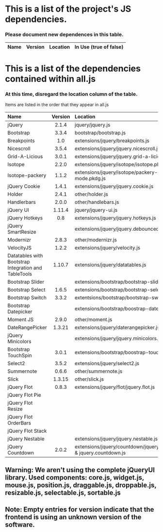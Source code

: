 # This is a list of the project's JS dependencies.

### Please document new dependences in this table.

Name | Version | Location | In Use (true of false)
:--- | :---: | :--- | :---:

# This is a list of the dependencies contained within all.js

### At this time, disregard the location column of the table.

Items are listed in the order that they appear in all.js

Name | Version | Location
:--- | :---: | :---
jQuery | 2.1.4 | jquery/jquery.js
Bootstrap | 3.3.4 | bootstrap/bootstrap.js
Breakpoints | 1.0 | extensions/jquery/breakpoints.js
Nicescroll | 3.5.4 | extensions/jquery/jquery.nicescroll.js
Grid-A-Licious | 3.0.1 | extensions/jquery/jquery.grid-a-licious.js
Isotope | 2.2.0 | extensions/jquery/isotope/isotope.pkgd.js
Isotope-packery | 1.1.2 | extensions/jquery/isotope/packery-mode.pkdg.js
jQuery Cookie | 1.4.1 | extensions/jquery/jquery.cookie.js
Holder | 2.4.1 | other/holder.js
Handlerbars | 2.0.0 | other/handlebars.js
jQuery UI | 1.11.4 | jquery/jquery-ui.js
jQuery Hotkeys | 0.8 | extensions/jquery/jquery.hotkeys.js
jQuery SmartResize |  | extensions/jquery/jquery.debouncedresize.js
Modernizr | 2.8.3 | other/modernizr.js
VelocityJS | 1.2.2 | extensions/jquery/velocity.js
Datatables with Bootstrap Integration and TableTools | 1.10.7 | extensions/jquery/datatables.js
Bootstrap Slider | | extensions/bootstrap/bootstrap-slider.js
Bootstrap Select | 1.6.5 | extensions/bootstrap/bootstrap-select.js
Bootstrap Switch | 3.3.2 | extentsions/bootstrap/bootstrap-switch.js
Bootstrap Datepicker | | extensions/bootstrap/boostrap-datepicker.js
Moment JS | 2.9.0 | other/moment.js
DateRangePicker | 1.3.21 | extensions/jquery/daterangepicker.js
jQuery Minicolors | | extensions/jquery/jquery.minicolors.js
Bootstrap TouchSpin | 3.0.1 | extensions/bootstrap/boostrap-touchspin.js
Select2 | 3.5.2 | extensions/jquery/select2.js
Summernote | 0.6.6 | other/summernote.js
Slick | 1.3.15 | other/slick.js
jQuery Flot | 0.8.3 | extensions/jquery/flot/jquery.flot.js
jQuery Flot Pie | |
jQuery Flot Resize | |
jQuery Flot OrderBars | |
jQuery Flot Stack | |
jQuery Nestable | | extensions/jquery/jquery.nestable.js
jQuery Countdown | 2.0.2 | extensions/jquery/countdown/jquery.plugin.js & jquery.countdown.js

## Warning: We aren't using the complete jQueryUI library. Used components: core.js, widget.js, mouse.js, position.js, draggable.js, droppable.js, resizable.js, selectable.js, sortable.js

## Note: Empty entries for version indicate that the frontend is using an unknown version of the software.